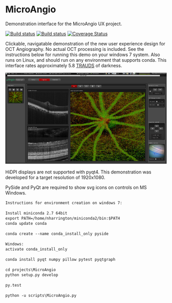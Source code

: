 # MicroAngio
Demonstration interface for the MicroAngio UX project.

[![Build status](https://api.travis-ci.org/WasatchPhotonics/MicroAngio.svg?branch=master)](https://travis-ci.org/WasatchPhotonics/MicroAngio)
[![Build status](https://ci.appveyor.com/api/projects/status/cqsxoj43q9v5jc16/branch/master?svg=true)](https://ci.appveyor.com/project/NathanHarrington/microangio/branch/master)
[![Coverage Status](https://coveralls.io/repos/github/WasatchPhotonics/MicroAngio/badge.svg?branch=master)](https://coveralls.io/github/WasatchPhotonics/MicroAngio?branch=master)


Clickable, navigatable demonstration of the new user experience design
for OCT Angiography. No actual OCT processing is included. See the
instructions below for running this demo on your windows 7 system. Also
runs on Linux, and should run on any environment that supports conda.
This interface rates approximately 5.8 [TRAUDS](https://github.com/JasonTraud "TRAUDS") of darkness.

![MicroAngio Screenshot](/microangio/assets/demo_screenshots/thumbnails/Screenshot_2016-04-28_09-38-26.png "MicroAngio Screenshot")

HiDPI displays are not supported with pyqt4. This demonstration was
developed for a target resolution of 1920x1080.

PySide and PyQt are required to show svg icons on controls on MS
Windows.

    Instructions for environment creation on windows 7:

    Install miniconda 2.7 64bit
    export PATH=/home/nharrington/miniconda2/bin:$PATH
    conda update conda

    conda create --name conda_install_only pyside

    Windows:
    activate conda_install_only

    conda install pyqt numpy pillow pytest pyqtgraph
    
    cd projects\MicroAngio
    python setup.py develop

    py.test

    python -u scripts\MicroAngio.py
